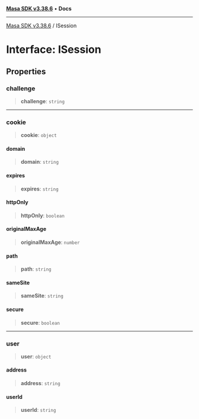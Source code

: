 [**Masa SDK v3.38.6**](../README.md) • **Docs**

***

[Masa SDK v3.38.6](../globals.md) / ISession

# Interface: ISession

## Properties

### challenge

> **challenge**: `string`

***

### cookie

> **cookie**: `object`

#### domain

> **domain**: `string`

#### expires

> **expires**: `string`

#### httpOnly

> **httpOnly**: `boolean`

#### originalMaxAge

> **originalMaxAge**: `number`

#### path

> **path**: `string`

#### sameSite

> **sameSite**: `string`

#### secure

> **secure**: `boolean`

***

### user

> **user**: `object`

#### address

> **address**: `string`

#### userId

> **userId**: `string`
